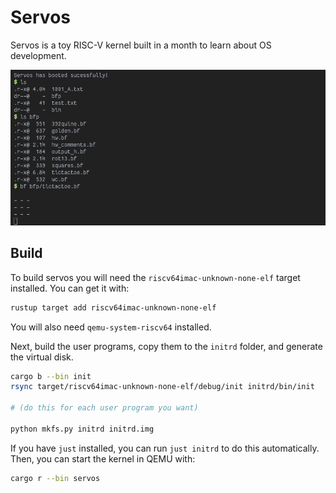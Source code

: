 # Servos

Servos is a toy RISC-V kernel built in a month to learn about OS development.

![CSGO](example.png)

## Build

To build servos you will need the `riscv64imac-unknown-none-elf` target installed. You can get it with:
```sh
rustup target add riscv64imac-unknown-none-elf
```

You will also need `qemu-system-riscv64` installed.

Next, build the user programs, copy them to the `initrd` folder, and generate the virtual disk.

```sh
cargo b --bin init
rsync target/riscv64imac-unknown-none-elf/debug/init initrd/bin/init

# (do this for each user program you want)

python mkfs.py initrd initrd.img
```

If you have `just` installed, you can run `just initrd` to do this automatically. Then, you can start the kernel in QEMU with:
```sh
cargo r --bin servos
```
